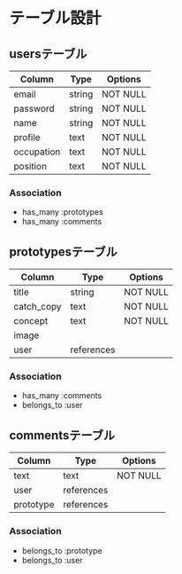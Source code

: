 # テーブル設計

## usersテーブル

| Column     | Type   | Options     |
| ---------- | ------ | ----------- |
| email      | string | NOT NULL    | 
| password   | string | NOT NULL    | 
| name       | string | NOT NULL    | 
| profile    | text   | NOT NULL    |
| occupation | text   | NOT NULL    |
| position   | text   | NOT NULL    |

### Association

- has_many :prototypes
- has_many :comments

## prototypesテーブル

| Column     | Type       | Options     |
| ---------- | ---------- | ----------- |
| title      | string     | NOT NULL    |
| catch_copy | text       | NOT NULL    |
| concept    | text       | NOT NULL    |
| image      |            |             |
| user       | references |             |

### Association

- has_many :comments
- belongs_to :user

## commentsテーブル

| Column    | Type       | Options     |
| --------- | ---------- | ----------- |
| text      | text       | NOT NULL    |
| user      | references |             |
| prototype | references |             |

### Association

- belongs_to :prototype
- belongs_to :user